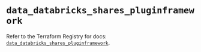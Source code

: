 # `data_databricks_shares_pluginframework`

Refer to the Terraform Registry for docs: [`data_databricks_shares_pluginframework`](https://registry.terraform.io/providers/databricks/databricks/1.74.0/docs/data-sources/shares_pluginframework).
